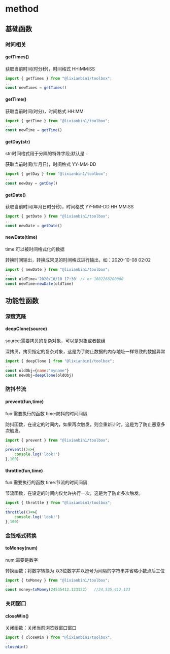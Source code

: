 # method

## 基础函数

### 时间相关

#### getTimes()

获取当前时间(时分秒)，时间格式 HH:MM:SS

```js
import { getTimes } from "@lixianbin1/toolbox";
...
const newTimes = getTimes()
```

#### getTime()

获取当前时间(时分)，时间格式 HH:MM

```js
import { getTime } from "@lixianbin1/toolbox";
...
const newTime = getTime()
```

#### getDay(str)

str:时间格式用于分隔的特殊字段;默认是 `-`

获取当前时间(年月日)，时间格式 YY-MM-DD

```js
import { getDay } from "@lixianbin1/toolbox";
...
const newDay = getDay()
```

#### getDate()

获取当前时间(年月日时分秒)，时间格式 YY-MM-DD HH:MM:SS

```js
import { getDate } from "@lixianbin1/toolbox";
...
const newDate = getDate()
```

#### newDate(time)

time:可以被时间格式化的数据

转换时间输出，转换成常见的时间格式进行输出，如：2020-10-08 02:02

```js
import { newDate } from "@lixianbin1/toolbox";
...
const oldTime='2020/10/10 17:30' // or 1602268200000
const newTime=newDate(oldTime)
```

## 功能性函数

### 深度克隆

#### deepClone(source)

source:需要拷贝的复杂对象，可以是对象或者数组

深拷贝，拷贝指定的复杂对象，这是为了防止数据的内存地址一样导致的数据异常

```js
import { deepClone } from "@lixianbin1/toolbox";
...
const oldObj={name:"myname"}
const newObj=deepClone(oldObj)
```

### 防抖节流

#### prevent(fun,time)

fun:需要执行的函数 time:防抖的时间间隔

防抖函数，在设定的时间内，如果再次触发，则会重新计时。这是为了防止恶意多次触发。
```js
import { prevent } from "@lixianbin1/toolbox";
...
prevent(()=>{
    console.log('look!')
},100)
```

#### throttle(fun,time)

fun:需要执行的函数 time:节流的时间间隔

节流函数，在设定的时间内仅允许执行一次，这是为了防止多次触发。
```js
import { throttle } from "@lixianbin1/toolbox";
...
throttle(()=>{
    console.log('look!')
},100)
```

### 金钱格式转换

#### toMoney(num)

num:需要是数字

转换函数；将数字转换为 以3位数字并以逗号为间隔的字符串并省略小数点后三位

```js
import { toMoney } from "@lixianbin1/toolbox";
...
const money=toMoney(24535412.123122)   //24,535,412.123
```

### 关闭窗口

#### closeWin()

关闭函数：关闭当前浏览器窗口窗口

```js
import { closeWin } from "@lixianbin1/toolbox";
...
closeWin()
```